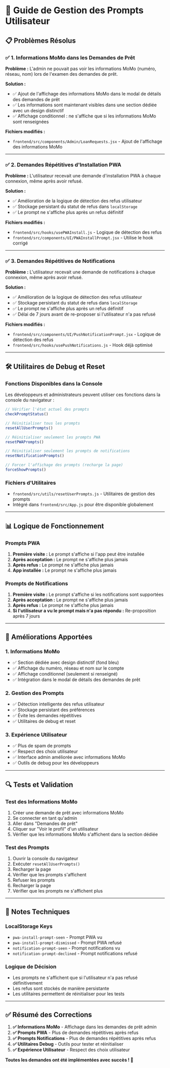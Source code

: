 # 🔧 Guide de Gestion des Prompts Utilisateur

## 📋 Problèmes Résolus

### ✅ **1. Informations MoMo dans les Demandes de Prêt**

**Problème :** L'admin ne pouvait pas voir les informations MoMo (numéro, réseau, nom) lors de l'examen des demandes de prêt.

**Solution :** 
- ✅ Ajout de l'affichage des informations MoMo dans le modal de détails des demandes de prêt
- ✅ Les informations sont maintenant visibles dans une section dédiée avec un design distinctif
- ✅ Affichage conditionnel : ne s'affiche que si les informations MoMo sont renseignées

**Fichiers modifiés :**
- `frontend/src/components/Admin/LoanRequests.jsx` - Ajout de l'affichage des informations MoMo

---

### ✅ **2. Demandes Répétitives d'Installation PWA**

**Problème :** L'utilisateur recevait une demande d'installation PWA à chaque connexion, même après avoir refusé.

**Solution :**
- ✅ Amélioration de la logique de détection des refus utilisateur
- ✅ Stockage persistant du statut de refus dans `localStorage`
- ✅ Le prompt ne s'affiche plus après un refus définitif

**Fichiers modifiés :**
- `frontend/src/hooks/usePWAInstall.js` - Logique de détection des refus
- `frontend/src/components/UI/PWAInstallPrompt.jsx` - Utilise le hook corrigé

---

### ✅ **3. Demandes Répétitives de Notifications**

**Problème :** L'utilisateur recevait une demande de notifications à chaque connexion, même après avoir refusé.

**Solution :**
- ✅ Amélioration de la logique de détection des refus utilisateur
- ✅ Stockage persistant du statut de refus dans `localStorage`
- ✅ Le prompt ne s'affiche plus après un refus définitif
- ✅ Délai de 7 jours avant de re-proposer si l'utilisateur n'a pas refusé

**Fichiers modifiés :**
- `frontend/src/components/UI/PushNotificationPrompt.jsx` - Logique de détection des refus
- `frontend/src/hooks/usePushNotifications.js` - Hook déjà optimisé

---

## 🛠️ Utilitaires de Debug et Reset

### **Fonctions Disponibles dans la Console**

Les développeurs et administrateurs peuvent utiliser ces fonctions dans la console du navigateur :

```javascript
// Vérifier l'état actuel des prompts
checkPromptStatus()

// Réinitialiser tous les prompts
resetAllUserPrompts()

// Réinitialiser seulement les prompts PWA
resetPWAPrompts()

// Réinitialiser seulement les prompts de notifications
resetNotificationPrompts()

// Forcer l'affichage des prompts (recharge la page)
forceShowPrompts()
```

### **Fichiers d'Utilitaires**
- `frontend/src/utils/resetUserPrompts.js` - Utilitaires de gestion des prompts
- Intégré dans `frontend/src/App.js` pour être disponible globalement

---

## 📊 Logique de Fonctionnement

### **Prompts PWA**
1. **Première visite :** Le prompt s'affiche si l'app peut être installée
2. **Après acceptation :** Le prompt ne s'affiche plus jamais
3. **Après refus :** Le prompt ne s'affiche plus jamais
4. **App installée :** Le prompt ne s'affiche plus jamais

### **Prompts de Notifications**
1. **Première visite :** Le prompt s'affiche si les notifications sont supportées
2. **Après acceptation :** Le prompt ne s'affiche plus jamais
3. **Après refus :** Le prompt ne s'affiche plus jamais
4. **Si l'utilisateur a vu le prompt mais n'a pas répondu :** Re-proposition après 7 jours

---

## 🎯 Améliorations Apportées

### **1. Informations MoMo**
- ✅ Section dédiée avec design distinctif (fond bleu)
- ✅ Affichage du numéro, réseau et nom sur le compte
- ✅ Affichage conditionnel (seulement si renseigné)
- ✅ Intégration dans le modal de détails des demandes de prêt

### **2. Gestion des Prompts**
- ✅ Détection intelligente des refus utilisateur
- ✅ Stockage persistant des préférences
- ✅ Évite les demandes répétitives
- ✅ Utilitaires de debug et reset

### **3. Expérience Utilisateur**
- ✅ Plus de spam de prompts
- ✅ Respect des choix utilisateur
- ✅ Interface admin améliorée avec informations MoMo
- ✅ Outils de debug pour les développeurs

---

## 🔍 Tests et Validation

### **Test des Informations MoMo**
1. Créer une demande de prêt avec informations MoMo
2. Se connecter en tant qu'admin
3. Aller dans "Demandes de prêt"
4. Cliquer sur "Voir le profil" d'un utilisateur
5. Vérifier que les informations MoMo s'affichent dans la section dédiée

### **Test des Prompts**
1. Ouvrir la console du navigateur
2. Exécuter `resetAllUserPrompts()`
3. Recharger la page
4. Vérifier que les prompts s'affichent
5. Refuser les prompts
6. Recharger la page
7. Vérifier que les prompts ne s'affichent plus

---

## 📝 Notes Techniques

### **LocalStorage Keys**
- `pwa-install-prompt-seen` - Prompt PWA vu
- `pwa-install-prompt-dismissed` - Prompt PWA refusé
- `notification-prompt-seen` - Prompt notifications vu
- `notification-prompt-declined` - Prompt notifications refusé

### **Logique de Décision**
- Les prompts ne s'affichent que si l'utilisateur n'a pas refusé définitivement
- Les refus sont stockés de manière persistante
- Les utilitaires permettent de réinitialiser pour les tests

---

## ✅ Résumé des Corrections

1. **✅ Informations MoMo** - Affichage dans les demandes de prêt admin
2. **✅ Prompts PWA** - Plus de demandes répétitives après refus
3. **✅ Prompts Notifications** - Plus de demandes répétitives après refus
4. **✅ Utilitaires Debug** - Outils pour tester et réinitialiser
5. **✅ Expérience Utilisateur** - Respect des choix utilisateur

**Toutes les demandes ont été implémentées avec succès ! 🎉**
